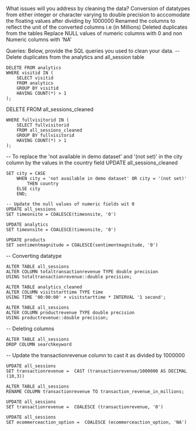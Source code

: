 What issues will you address by cleaning the data?
Conversion of datatypes from either integer or character varying to double precision to acccomodate the floating values after dividing by 1000000
Renamed the columns to reflect the unit of the converted columns i.e (in Millions)
Deleted duplicates from the tables
Replace NULL values of numeric columns with 0 and non Numeric columns with 'NA'


Queries:
Below, provide the SQL queries you used to clean your data.
-- Delete duplicates from the analytics and all_session table
```
DELETE FROM analytics
WHERE visitid IN (
    SELECT visitid
    FROM analytics
    GROUP BY visitid
    HAVING COUNT(*) > 1
);
```
DELETE FROM all_sessions_cleaned
```
WHERE fullvisitorid IN (
    SELECT fullvisitorid
    FROM all_sessions_cleaned
    GROUP BY fullvisitorid
    HAVING COUNT(*) > 1
);
```

-- To replace the 'not available in demo dataset' and '(not set)' in the city column by the values in the country field
UPDATE all_sessions_cleaned
```
SET city = CASE
    WHEN city = 'not available in demo dataset' OR city = '(not set)'
        THEN country
    ELSE city
    END;
```
```
-- Update the null values of numeric fields wit 0 
UPDATE all_sessions 
SET timeonsite = COALESCE(timeonsite, '0')
```
```
UPDATE analytics
SET timeonsite = COALESCE(timeonsite, '0')
```
```
UPDATE products
SET sentimentmagnitude = COALESCE(sentimentmagnitude, '0')
```


-- Converting datatype
```
ALTER TABLE all_sessions
ALTER COLUMN totaltransactionrevenue TYPE double precision
USING totaltransactionrevenue::double precision;
```
```
ALTER TABLE analytics_cleaned
ALTER COLUMN visitstarttime TYPE time
USING TIME '00:00:00' + visitstarttime * INTERVAL '1 second';
```
```
ALTER TABLE all_sessions
ALTER COLUMN productrevenue TYPE double precision
USING productrevenue::double precision;
```

-- Deleting columns
```
ALTER TABLE all_sessions
DROP COLUMN searchkeyword
```

-- Update the transactionrevenue column to cast it as divided by 1000000
```
UPDATE all_sessions 
SET transactionrevenue =  CAST (transactionrevenue/1000000 AS DECIMAL (10,3)) 
```
```
ALTER TABLE all_sessions 
RENAME COLUMN transactionrevenue TO transaction_revenue_in_millions;
```

```
UPDATE all_sessions
SET transactionrevenue =  COALESCE (transactionrevenue, '0') 
```
```
UPDATE all_sessions
SET ecommerceaction_option =  COALESCE (ecommerceaction_option, 'NA') 
```
